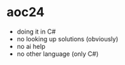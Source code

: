 # aoc24

- doing it in C#
- no looking up solutions (obviously)
- no ai help
- no other language (only C#)

